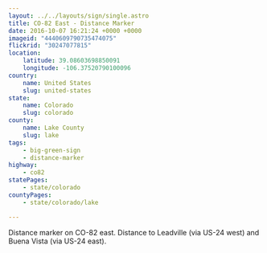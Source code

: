 ```yaml
---
layout: ../../layouts/sign/single.astro
title: CO-82 East - Distance Marker
date: 2016-10-07 16:21:24 +0000 +0000
imageid: "4440609790735474075"
flickrid: "30247077815"
location:
    latitude: 39.08603698850091
    longitude: -106.37520790100096
country:
    name: United States
    slug: united-states
state:
    name: Colorado
    slug: colorado
county:
    name: Lake County
    slug: lake
tags:
    - big-green-sign
    - distance-marker
highway:
    - co82
statePages:
    - state/colorado
countyPages:
    - state/colorado/lake

---
```

Distance marker on CO-82 east.  Distance to Leadville (via US-24 west) and Buena Vista (via US-24 east).